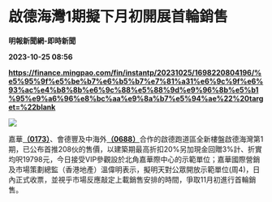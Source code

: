 # 啟德海灣1期擬下月初開展首輪銷售
**明報新聞網-即時新聞**

**2023-10-25 08:56**

**https://finance.mingpao.com/fin/instantp/20231025/1698220804196/%e5%95%9f%e5%be%b7%e6%b5%b7%e7%81%a31%e6%9c%9f%e6%93%ac%e4%b8%8b%e6%9c%88%e5%88%9d%e9%96%8b%e5%b1%95%e9%a6%96%e8%bc%aa%e9%8a%b7%e5%94%ae%22%20target=%22blank**

![](https://fs.mingpao.com/fin/20231025/s00011/fa7803c4e433b5dab4bc01b98158a5ca.jpg)

嘉華[**（0173）**](https://finance.mingpao.com/fin/instantp/20231025/1698220804196/stock1.php?code=0173)、會德豐及中海外[**（0688）**](https://finance.mingpao.com/fin/instantp/20231025/1698220804196/stock1.php?code=0688)合作的啟德跑道區全新樓盤啟德海灣第1期，已公布首推208伙的售價，以建築期最高折扣20%另加現金回贈3%計、折實均呎19798元，今日接受VIP參觀設於北角嘉華際中心的示範單位；嘉華國際營銷及市場策劃總監（香港地產）溫偉明表示，擬明天對公眾開放示範單位(周4)，日內正式收票，並視乎市場反應敲定上載銷售安排的時間，爭取11月初進行首輪銷售。